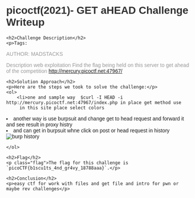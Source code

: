 <!DOCTYPE html>
<html>
<head>
    <style>
        body {
            font-family: Arial, sans-serif;
        }
        h1 {
            color: #333;
        }
        h2 {
            color: #666;
        }
        p {
            color: #999;
        }
        .flag {
            color: red;
            font-weight: bold;
        }
    </style>
</head>
<body>
    <h1>picoctf(2021)- GET aHEAD Challenge Writeup</h1>

    <h2>Challenge Description</h2>
    <p>Tags: 
AUTHOR: MADSTACKS

Description web exploitation
Find the flag being held on this server to get ahead of the competition http://mercury.picoctf.net:47967/

</p>

    <h2>Solution Approach</h2>
    <p>Here are the steps we took to solve the challenge:</p>
    <ol>
        <li>one and sample way  $curl -I HEAD -i http://mercury.picoctf.net:47967/index.php in place get method use 
         in this site place select colors
</li>
<li>another way is use burpsuit and change get to head request and forward it and see result in proxy histry</li>
<li>and can get in burpsuit  whne click on post or head request in history 
</li>
<img src="burp1.jpg" alt="burp history ">


     
               

      
    </ol>

    <h2>Flag</h2>
    <p class="flag">The flag for this challenge is `picoCTF{b1scu1ts_4nd_gr4vy_18788aaa}`.</p>

    <h2>Conclusion</h2>
    <p>easy ctf for work with files and get file and intro for pwn or maybe rev challenges</p>
</body>
</html>
